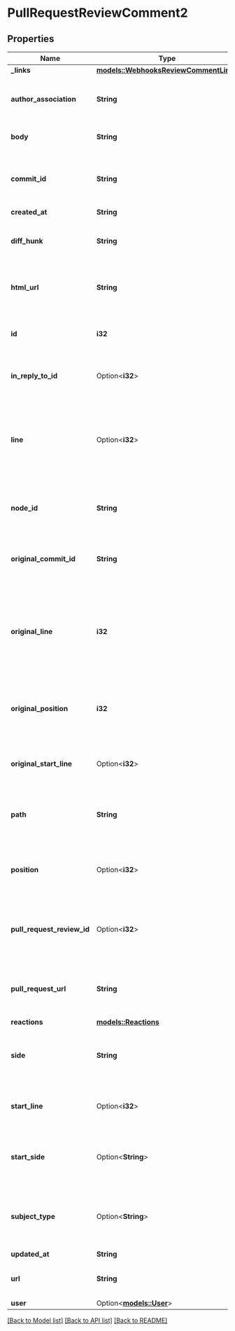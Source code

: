 # PullRequestReviewComment2

## Properties

Name | Type | Description | Notes
------------ | ------------- | ------------- | -------------
**_links** | [**models::WebhooksReviewCommentLinks**](webhooks_review_comment__links.md) |  | 
**author_association** | **String** | How the author is associated with the repository. | 
**body** | **String** | The text of the comment. | 
**commit_id** | **String** | The SHA of the commit to which the comment applies. | 
**created_at** | **String** |  | 
**diff_hunk** | **String** | The diff of the line that the comment refers to. | 
**html_url** | **String** | HTML URL for the pull request review comment. | 
**id** | **i32** | The ID of the pull request review comment. | 
**in_reply_to_id** | Option<**i32**> | The comment ID to reply to. | [optional]
**line** | Option<**i32**> | The line of the blob to which the comment applies. The last line of the range for a multi-line comment | 
**node_id** | **String** | The node ID of the pull request review comment. | 
**original_commit_id** | **String** | The SHA of the original commit to which the comment applies. | 
**original_line** | **i32** | The line of the blob to which the comment applies. The last line of the range for a multi-line comment | 
**original_position** | **i32** | The index of the original line in the diff to which the comment applies. | 
**original_start_line** | Option<**i32**> | The first line of the range for a multi-line comment. | 
**path** | **String** | The relative path of the file to which the comment applies. | 
**position** | Option<**i32**> | The line index in the diff to which the comment applies. | 
**pull_request_review_id** | Option<**i32**> | The ID of the pull request review to which the comment belongs. | 
**pull_request_url** | **String** | URL for the pull request that the review comment belongs to. | 
**reactions** | [**models::Reactions**](Reactions.md) |  | 
**side** | **String** | The side of the first line of the range for a multi-line comment. | 
**start_line** | Option<**i32**> | The first line of the range for a multi-line comment. | 
**start_side** | Option<**String**> | The side of the first line of the range for a multi-line comment. | [default to Right]
**subject_type** | Option<**String**> | The level at which the comment is targeted, can be a diff line or a file. | [optional]
**updated_at** | **String** |  | 
**url** | **String** | URL for the pull request review comment | 
**user** | Option<[**models::User**](User.md)> |  | 

[[Back to Model list]](../README.md#documentation-for-models) [[Back to API list]](../README.md#documentation-for-api-endpoints) [[Back to README]](../README.md)


